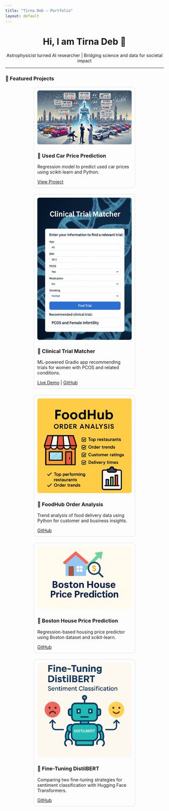 ```yaml
---
title: "Tirna Deb – Portfolio"
layout: default
---
```


<div style="text-align: center;">
  <h1>Hi, I am Tirna Deb 👋</h1>
  <p>Astrophysicist turned AI researcher | Bridging science and data for societal impact</p>
</div>

<hr>

### 🧠 Featured Projects

<div style="display: flex; flex-wrap: wrap; gap: 20px; justify-content: center;">

 <div class="project-card" style="width: 300px; border: 1px solid #e0e0e0; border-radius: 8px; padding: 10px;">
    <img src="/assets/car_price.jpg" alt="Car Price Project" style="width:100%; border-radius: 6px;">
    <h3>🚗 Used Car Price Prediction</h3>
    <p>Regression model to predict used car prices using scikit-learn and Python.</p>
    <a href="https://github.com/drtirnadeb/Used_cars_price_prediction" target="_blank">View Project</a>
  </div>

  <div class="project-card" style="width: 300px; border: 1px solid #e0e0e0; border-radius: 8px; padding: 10px;">
    <img src="/assets/Clinical_trial_matcher.jpg" alt="Clinical Trial Matcher" style="width:100%; border-radius: 6px;">
    <h3>🧬 Clinical Trial Matcher</h3>
    <p>ML-powered Gradio app recommending trials for women with PCOS and related conditions.</p>
    <a href="https://huggingface.co/spaces/tirnadebphd/clinical-trial-matcher" target="_blank">Live Demo</a> |
    <a href="https://github.com/drtirnadeb/clinical-trial-matcher" target="_blank">GitHub</a>
  </div>

  <div class="project-card" style="width: 300px; border: 1px solid #e0e0e0; border-radius: 8px; padding: 10px;">
    <img src="/assets/foodhub_order_analysis.jpg" alt="FoodHub Order Analysis" style="width:100%; border-radius: 6px;">
    <h3>🍔 FoodHub Order Analysis</h3>
    <p>Trend analysis of food delivery data using Python for customer and business insights.</p>
    <a href="https://github.com/drtirnadeb/FoodHub_data_analysis" target="_blank">GitHub</a>
  </div>

  <div class="project-card" style="width: 300px; border: 1px solid #e0e0e0; border-radius: 8px; padding: 10px;">
    <img src="/assets/boston_housing_price.jpg" alt="Boston House Price" style="width:100%; border-radius: 6px;">
    <h3>🏡 Boston House Price Prediction</h3>
    <p>Regression-based housing price predictor using Boston dataset and scikit-learn.</p>
     <a href="https://github.com/drtirnadeb/Boston_housing_price_prediction" target="_blank">GitHub</a>
  </div>

  <div class="project-card" style="width: 300px; border: 1px solid #e0e0e0; border-radius: 8px; padding: 10px;">
    <img src="/assets/llm_fine_tuning.jpg" alt="DistilBERT" style="width:100%; border-radius: 6px;">
    <h3>🤖 Fine-Tuning DistilBERT</h3>
    <p>Comparing two fine-tuning strategies for sentiment classification with Hugging Face Transformers.</p>
   <a href="https://github.com/drtirnadeb/llm-finetuning-comparison" target="_blank">GitHub</a>
  </div>


</div>
